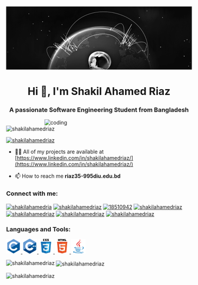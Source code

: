 ![logo](https://github.com/shakilahamedriaz/shakilahamedriaz/blob/main/dfed.png)

<h1 align="center">Hi 👋, I'm Shakil Ahamed Riaz</h1>
<h3 align="center">A passionate Software Engineering Student from Bangladesh</h3>

<img align="right" alt="coding" width="400" src="https://miro.medium.com/max/1360/0*7Q3yvSIv_t0ioJ-Z.gif">

<p align="left"> <img src="https://komarev.com/ghpvc/?username=shakilahamedriaz&label=Profile%20views&color=0e75b6&style=flat" alt="shakilahamedriaz" /> </p>

<p align="left"> <a href="https://github.com/ryo-ma/github-profile-trophy"><img src="https://github-profile-trophy.vercel.app/?username=shakilahamedriaz" alt="shakilahamedriaz" /></a> </p>

- 👨‍💻 All of my projects are available at [https://www.linkedin.com/in/shakilahamedriaz/](https://www.linkedin.com/in/shakilahamedriaz/)

- 📫 How to reach me **riaz35-995diu.edu.bd**

<h3 align="left">Connect with me:</h3>
<p align="left">
<a href="https://twitter.com/shakilahamedria" target="blank"><img align="center" src="https://raw.githubusercontent.com/rahuldkjain/github-profile-readme-generator/master/src/images/icons/Social/twitter.svg" alt="shakilahamedria" height="30" width="40" /></a>
<a href="https://linkedin.com/in/shakilahamedriaz" target="blank"><img align="center" src="https://raw.githubusercontent.com/rahuldkjain/github-profile-readme-generator/master/src/images/icons/Social/linked-in-alt.svg" alt="shakilahamedriaz" height="30" width="40" /></a>
<a href="https://stackoverflow.com/users/18510942" target="blank"><img align="center" src="https://raw.githubusercontent.com/rahuldkjain/github-profile-readme-generator/master/src/images/icons/Social/stack-overflow.svg" alt="18510942" height="30" width="40" /></a>
<a href="https://www.codechef.com/users/shakilahamedriaz" target="blank"><img align="center" src="https://cdn.jsdelivr.net/npm/simple-icons@3.1.0/icons/codechef.svg" alt="shakilahamedriaz" height="30" width="40" /></a>
<a href="https://www.hackerrank.com/shakilahamedriaz" target="blank"><img align="center" src="https://raw.githubusercontent.com/rahuldkjain/github-profile-readme-generator/master/src/images/icons/Social/hackerrank.svg" alt="shakilahamedriaz" height="30" width="40" /></a>
<a href="https://codeforces.com/profile/shakilahamedriaz" target="blank"><img align="center" src="https://raw.githubusercontent.com/rahuldkjain/github-profile-readme-generator/master/src/images/icons/Social/codeforces.svg" alt="shakilahamedriaz" height="30" width="40" /></a>
<a href="https://www.leetcode.com/shakilahamedriaz" target="blank"><img align="center" src="https://raw.githubusercontent.com/rahuldkjain/github-profile-readme-generator/master/src/images/icons/Social/leet-code.svg" alt="shakilahamedriaz" height="30" width="40" /></a>
</p>

<h3 align="left">Languages and Tools:</h3>
<p align="left"> <a href="https://www.cprogramming.com/" target="_blank" rel="noreferrer"> <img src="https://raw.githubusercontent.com/devicons/devicon/master/icons/c/c-original.svg" alt="c" width="40" height="40"/> </a> <a href="https://www.w3schools.com/cpp/" target="_blank" rel="noreferrer"> <img src="https://raw.githubusercontent.com/devicons/devicon/master/icons/cplusplus/cplusplus-original.svg" alt="cplusplus" width="40" height="40"/> </a> <a href="https://www.w3schools.com/css/" target="_blank" rel="noreferrer"> <img src="https://raw.githubusercontent.com/devicons/devicon/master/icons/css3/css3-original-wordmark.svg" alt="css3" width="40" height="40"/> </a> <a href="https://www.w3.org/html/" target="_blank" rel="noreferrer"> <img src="https://raw.githubusercontent.com/devicons/devicon/master/icons/html5/html5-original-wordmark.svg" alt="html5" width="40" height="40"/> </a> <a href="https://www.java.com" target="_blank" rel="noreferrer"> <img src="https://raw.githubusercontent.com/devicons/devicon/master/icons/java/java-original.svg" alt="java" width="40" height="40"/> </a> </p>

<p><img align="left" src="https://github-readme-stats.vercel.app/api/top-langs?username=shakilahamedriaz&show_icons=true&locale=en&layout=compact" alt="shakilahamedriaz" /></p>

<p>&nbsp;<img align="center" src="https://github-readme-stats.vercel.app/api?username=shakilahamedriaz&show_icons=true&locale=en" alt="shakilahamedriaz" /></p>

<p><img align="center" src="https://github-readme-streak-stats.herokuapp.com/?user=shakilahamedriaz&" alt="shakilahamedriaz" /></p>
